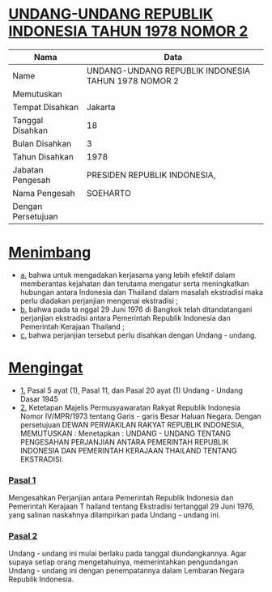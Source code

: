 # [UNDANG-UNDANG REPUBLIK INDONESIA TAHUN 1978 NOMOR 2](http://example.org/legal/document/uu/1978/2)

| Nama | Data |
| ------ | ----- |
|Name|UNDANG-UNDANG REPUBLIK INDONESIA TAHUN 1978 NOMOR 2|
|Memutuskan||
|Tempat Disahkan|Jakarta|
|Tanggal Disahkan|18|
|Bulan Disahkan|3|
|Tahun Disahkan|1978|
|Jabatan Pengesah|PRESIDEN REPUBLIK INDONESIA,|
|Nama Pengesah|SOEHARTO|
|Dengan Persetujuan||
# [Menimbang](http://example.org/legal/document/uu/1978/2/menimbang)

* [a.](http://example.org/legal/document/uu/1978/2/menimbang/point/a) bahwa untuk mengadakan kerjasama yang lebih efektif dalam memberantas kejahatan dan terutama mengatur serta meningkatkan hubungan antara Indonesia dan Thailand dalam masalah ekstradisi maka perlu diadakan perjanjian mengenai ekstradisi ;
* [b.](http://example.org/legal/document/uu/1978/2/menimbang/point/b) bahwa pada ta nggal 29 Juni 1976 di Bangkok telah ditandatangani perjanjian ekstradisi antara Pemerintah Republik Indonesia dan Pemerintah Kerajaan Thailand ;
* [c.](http://example.org/legal/document/uu/1978/2/menimbang/point/c) bahwa perjanjian tersebut perlu disahkan dengan Undang - undang.
# [Mengingat](http://example.org/legal/document/uu/1978/2/mengingat)

* [1.](http://example.org/legal/document/uu/1978/2/mengingat/point/0001) Pasal 5 ayat (1), Pasal 11, dan Pasal 20 ayat (1) Undang - Undang Dasar 1945
* [2.](http://example.org/legal/document/uu/1978/2/mengingat/point/0002) Ketetapan Majelis Permusyawaratan Rakyat Republik Indonesia Nomor IV/MPR/1973 tentang Garis - garis Besar Haluan Negara. Dengan persetujuan DEWAN PERWAKILAN RAKYAT REPUBLIK INDONESIA, MEMUTUSKAN : Menetapkan : UNDANG - UNDANG TENTANG PENGESAHAN PERJANJIAN ANTARA PEMERINTAH REPUBLIK INDONESIA DAN PEMERINTAH KERAJAAN THAILAND TENTANG EKSTRADISI.

### [Pasal 1](http://example.org/legal/document/uu/1978/2/pasal/0001)
Mengesahkan Perjanjian antara Pemerintah Republik Indonesia dan Pemerintah Kerajaan T hailand tentang Ekstradisi tertanggal 29 Juni 1976, yang salinan naskahnya dilampirkan pada Undang - undang ini.


### [Pasal 2](http://example.org/legal/document/uu/1978/2/pasal/0002)
Undang - undang ini mulai berlaku pada tanggal diundangkannya. Agar supaya setiap orang mengetahuinya, memerintahkan pengundangan Undang - undang ini dengan penempatannya dalam Lembaran Negara Republik Indonesia.
